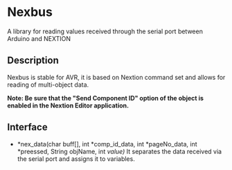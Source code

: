 # Nexbus

A library for reading values received through the serial port between Arduino and NEXTION


## Description

Nexbus is stable for AVR, it is based on Nextion command set and allows for reading of multi-object data.

**Note: Be sure that the "Send Component ID" option of the object is enabled in the Nextion Editor application.**



## Interface


- *nex_data(char buff[], int *comp_id_data, int *pageNo_data, int *preessed, String objName, int *value)* It separates the data received via the serial port and assigns it to variables.

